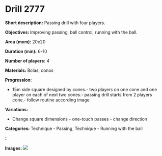 # Drill 2777

**Short description:**
Passing drill with four players.

**Objectives:**
Improving passing, ball control, running with the ball.

**Area (mxm):**
20x20

**Duration (min):**
6-10

**Number of players:**
4

**Materials:**
Bolas, conos

**Progression:**
- 15m side square designed by cones.- two players on one cone and one player on each of next two cones.- passing drill starts from 2 players cone.- follow routine according image

**Variations:**
- Change square dimensions - one-touch passes - change direction

**Categories:**
Technique - Passing, Technique - Running with the ball

**:**


**Images:**
![](https://www.coachingfutsal.com/\images\9a82343e-8bcc-4e13-b5bf-2beef5d4f6a5_passing-1.png)

